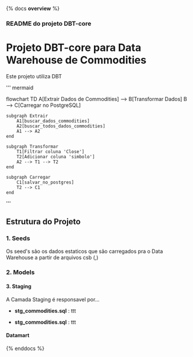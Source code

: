 {% docs __overview__ %}

### README do projeto DBT-core

# Projeto DBT-core para Data Warehouse de Commodities

Este projeto utiliza DBT

''' mermaid

flowchart TD
A[Extrair Dados de Commodities] --> B[Transformar Dados]
B --> C[Carregar no PostgreSQL]

    subgraph Extrair
        A1[buscar_dados_commodities]
        A2[buscar_todos_dados_commodities]
        A1 --> A2
    end

    subgraph Transformar
        T1[Filtrar coluna 'Close']
        T2[Adicionar coluna 'simbolo']
        A2 --> T1 --> T2
    end

    subgraph Carregar
        C1[salvar_no_postgres]
        T2 --> C1
    end

'''

## Estrutura do Projeto

### 1. Seeds

Os seed's são os dados estaticos que são carregados pra o Data Warehouse a partir de arquivos csb (,)

### 2. Models

#### 3. Staging

A Camada Staging é responsavel por...

-   **stg_commodities.sql** : ttt

-   **stg_commodities.sql** : ttt

#### Datamart

{% enddocs %}
